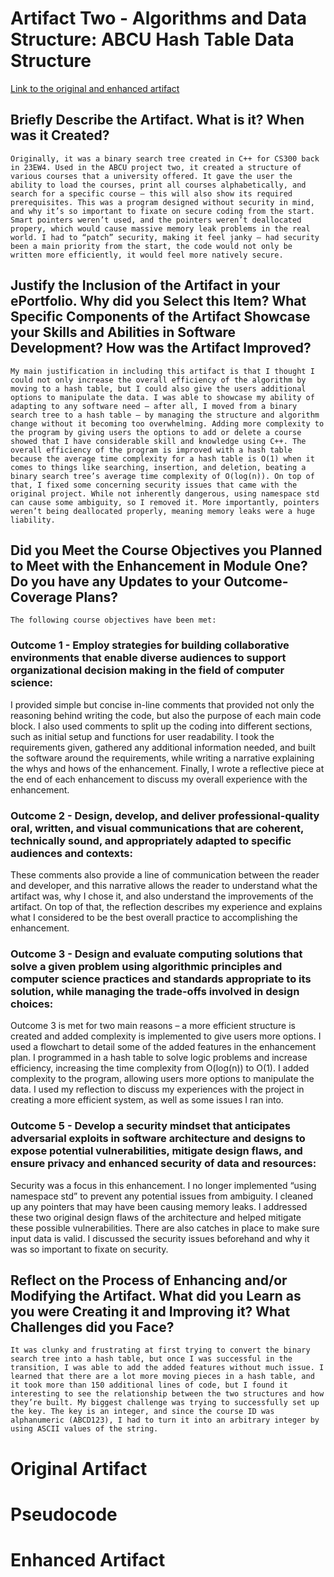 # Artifact Two - Algorithms and Data Structure: ABCU Hash Table Data Structure
[Link to the original and enhanced artifact](https://github.com/marcgregor/marcgregor.github.io/tree/main/Artifact%20Two%20-%20ABCU)

## Briefly Describe the Artifact. What is it? When was it Created?
	Originally, it was a binary search tree created in C++ for CS300 back in 23EW4. Used in the ABCU project two, it created a structure of various courses that a university offered. It gave the user the ability to load the courses, print all courses alphabetically, and search for a specific course – this will also show its required prerequisites. This was a program designed without security in mind, and why it’s so important to fixate on secure coding from the start. Smart pointers weren’t used, and the pointers weren’t deallocated propery, which would cause massive memory leak problems in the real world. I had to “patch” security, making it feel janky – had security been a main priority from the start, the code would not only be written more efficiently, it would feel more natively secure.
## Justify the Inclusion of the Artifact in your ePortfolio. Why did you Select this Item? What Specific Components of the Artifact Showcase your Skills and Abilities in Software Development? How was the Artifact Improved?
	My main justification in including this artifact is that I thought I could not only increase the overall efficiency of the algorithm by moving to a hash table, but I could also give the users additional options to manipulate the data. I was able to showcase my ability of adapting to any software need – after all, I moved from a binary search tree to a hash table – by managing the structure and algorithm change without it becoming too overwhelming. Adding more complexity to the program by giving users the options to add or delete a course showed that I have considerable skill and knowledge using C++. The overall efficiency of the program is improved with a hash table because the average time complexity for a hash table is O(1) when it comes to things like searching, insertion, and deletion, beating a binary search tree’s average time complexity of O(log(n)). On top of that, I fixed some concerning security issues that came with the original project. While not inherently dangerous, using namespace std can cause some ambiguity, so I removed it. More importantly, pointers weren’t being deallocated properly, meaning memory leaks were a huge liability.
## Did you Meet the Course Objectives you Planned to Meet with the Enhancement in Module One? Do you have any Updates to your Outcome-Coverage Plans?
	The following course objectives have been met:
 
### Outcome 1 - Employ strategies for building collaborative environments that enable diverse audiences to support organizational decision making in the field of computer science: 
I provided simple but concise in-line comments that provided not only the reasoning behind writing the code, but also the purpose of each main code block. I also used comments to split up the coding into different sections, such as initial setup and functions for user readability. I took the requirements given, gathered any additional information needed, and built the software around the requirements, while writing a narrative explaining the whys and hows of the enhancement. Finally, I wrote a reflective piece at the end of each enhancement to discuss my overall experience with the enhancement.
### Outcome 2 - Design, develop, and deliver professional-quality oral, written, and visual communications that are coherent, technically sound, and appropriately adapted to specific audiences and contexts:
These comments also provide a line of communication between the reader and developer, and this narrative allows the reader to understand what the artifact was, why I chose it, and also understand the improvements of the artifact. On top of that, the reflection describes my experience and explains what I considered to be the best overall practice to accomplishing the enhancement.
### Outcome 3 - Design and evaluate computing solutions that solve a given problem using algorithmic principles and computer science practices and standards appropriate to its solution, while managing the trade-offs involved in design choices:
Outcome 3 is met for two main reasons – a more efficient structure is created and added complexity is implemented to give users more options. I used a flowchart to detail some of the added features in the enhancement plan. I programmed in a hash table to solve logic problems and increase efficiency, increasing the time complexity from O(log(n)) to O(1). I added complexity to the program, allowing users more options to manipulate the data. I used my reflection to discuss my experiences with the project in creating a more efficient system, as well as some issues I ran into.
### Outcome 5 - Develop a security mindset that anticipates adversarial exploits in software architecture and designs to expose potential vulnerabilities, mitigate design flaws, and ensure privacy and enhanced security of data and resources:
Security was a focus in this enhancement. I no longer implemented “using namespace std” to prevent any potential issues from ambiguity. I cleaned up any pointers that may have been causing memory leaks. I addressed these two original design flaws of the architecture and helped mitigate these possible vulnerabilities. There are also catches in place to make sure input data is valid. I discussed the security issues beforehand and why it was so important to fixate on security.
## Reflect on the Process of Enhancing and/or Modifying the Artifact. What did you Learn as you were Creating it and Improving it? What Challenges did you Face?
	It was clunky and frustrating at first trying to convert the binary search tree into a hash table, but once I was successful in the transition, I was able to add the added features without much issue. I learned that there are a lot more moving pieces in a hash table, and it took more than 150 additional lines of code, but I found it interesting to see the relationship between the two structures and how they’re built. My biggest challenge was trying to successfully set up the key. The key is an integer, and since the course ID was alphanumeric (ABCD123), I had to turn it into an arbitrary integer by using ASCII values of the string.

# Original Artifact

# Pseudocode

# Enhanced Artifact
